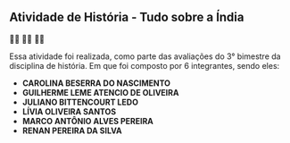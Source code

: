 
<h2>Atividade de História - Tudo sobre a Índia</h2>

:astronaut: :woman_astronaut: :man_singer:

<p>Essa atividade foi realizada, como parte das avaliações do 3° bimestre da disciplina de história. Em que foi composto por 6 integrantes, sendo eles:</p>

<ul>
  <li><strong>CAROLINA BESERRA DO NASCIMENTO</strong></li>
  <li><strong>GUILHERME LEME ATENCIO DE OLIVEIRA</strong></li>
  <li><strong>JULIANO BITTENCOURT LEDO</strong></li>
  <li><strong>LÍVIA OLIVEIRA SANTOS</strong></li>
  <li><strong>MARCO ANTÔNIO ALVES PEREIRA</strong></li>
  <li><strong>RENAN PEREIRA DA SILVA</strong></li>
</ul>

